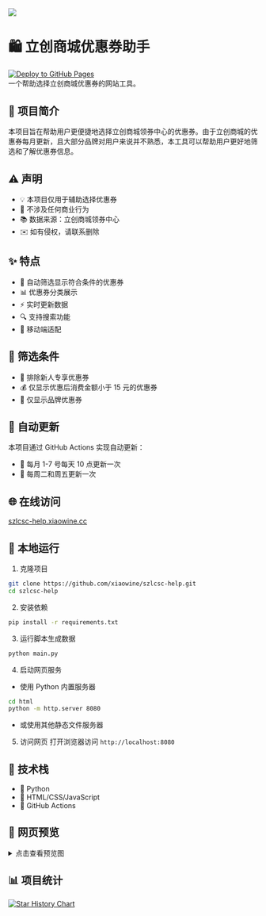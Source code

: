 ## ![](https://socialify.git.ci/xiaowine/szlcsc-help/image?description=1&descriptionEditable=一个帮助选择立创商城优惠券的网站工具&language=1&name=1&owner=1&theme=Auto)

# 🛍️ 立创商城优惠券助手

[![Deploy to GitHub Pages](https://github.com/xiaowine/szlcsc-help/actions/workflows/run.yml/badge.svg)](https://github.com/xiaowine/szlcsc-help/actions/workflows/run.yml)  
一个帮助选择立创商城优惠券的网站工具。

## 📝 项目简介

本项目旨在帮助用户更便捷地选择立创商城领券中心的优惠券。由于立创商城的优惠券每月更新，且大部分品牌对用户来说并不熟悉，本工具可以帮助用户更好地筛选和了解优惠券信息。

## ⚠️ 声明

- 💡 本项目仅用于辅助选择优惠券
- 🤝 不涉及任何商业行为
- 📚 数据来源：立创商城领券中心
- ✉️ 如有侵权，请联系删除

## ✨ 特点

- 🔄 自动筛选显示符合条件的优惠券
- 📊 优惠券分类展示
- ⚡ 实时更新数据
- 🔍 支持搜索功能
- 📱 移动端适配

## 🎯 筛选条件

- 🚫 排除新人专享优惠券
- 💰 仅显示优惠后消费金额小于 15 元的优惠券
- 🏢 仅显示品牌优惠券

## 🤖 自动更新

本项目通过 GitHub Actions 实现自动更新：

- 📅 每月 1-7 号每天 10 点更新一次
- 🔄 每周二和周五更新一次

## 🌐 在线访问

[szlcsc-help.xiaowine.cc](https://szlcsc-help.xiaowine.cc/)

## 🚀 本地运行

1. 克隆项目

```bash
git clone https://github.com/xiaowine/szlcsc-help.git
cd szlcsc-help
```

2. 安装依赖

```bash
pip install -r requirements.txt
```

3. 运行脚本生成数据

```bash
python main.py
```

4. 启动网页服务

- 使用 Python 内置服务器

```bash
cd html
python -m http.server 8080
```

- 或使用其他静态文件服务器

5. 访问网页
   打开浏览器访问 `http://localhost:8080`

## 🔧 技术栈

- 🐍 Python
- 🎨 HTML/CSS/JavaScript
- 🔄 GitHub Actions

## 📱 网页预览

<details>
<summary>点击查看预览图</summary>

![网页预览1](/pic/preview1.png)
![网页预览2](/pic/preview2.png)

</details>

## 📊 项目统计

[![Star History Chart](https://api.star-history.com/svg?repos=xiaowine/szlcsc-help&type=Timeline)](https://star-history.com/#xiaowine/szlcsc-help&Timeline)
